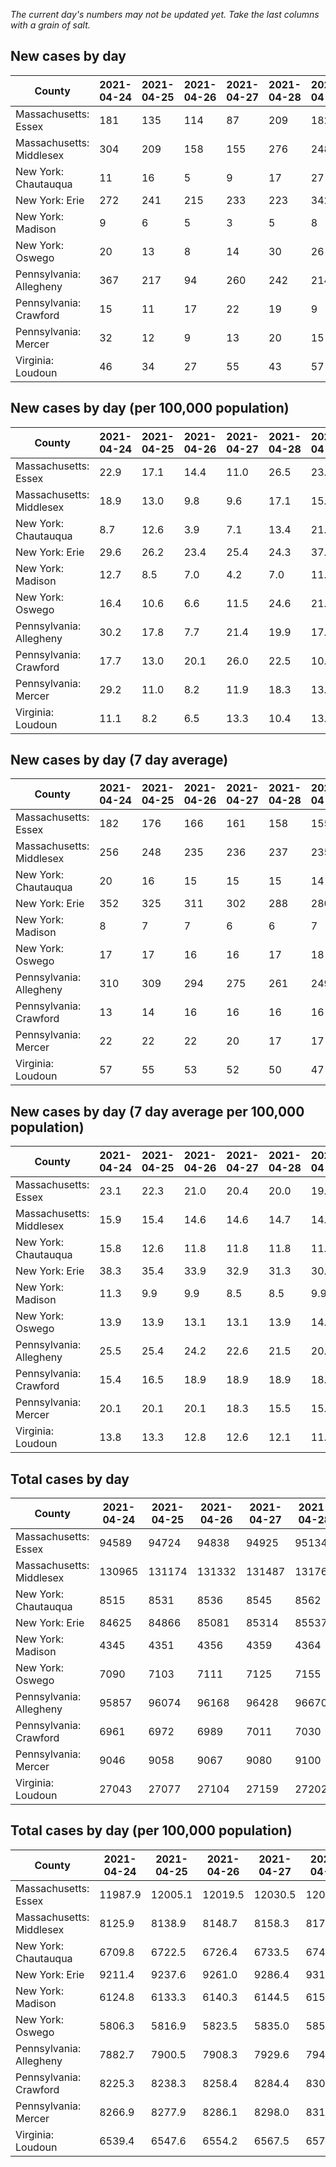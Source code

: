 _The current day's numbers may not be updated yet. Take the last columns with a grain of salt._
## New cases by day

| County | 2021-04-24 | 2021-04-25 | 2021-04-26 | 2021-04-27 | 2021-04-28 | 2021-04-29 | 2021-04-30 |
| --- | --- | --- | --- | --- | --- | --- | --- |
| Massachusetts: Essex | 181 | 135 | 114 | 87 | 209 | 182 |  |
| Massachusetts: Middlesex | 304 | 209 | 158 | 155 | 276 | 248 |  |
| New York: Chautauqua | 11 | 16 | 5 | 9 | 17 | 27 |  |
| New York: Erie | 272 | 241 | 215 | 233 | 223 | 342 |  |
| New York: Madison | 9 | 6 | 5 | 3 | 5 | 8 |  |
| New York: Oswego | 20 | 13 | 8 | 14 | 30 | 26 |  |
| Pennsylvania: Allegheny | 367 | 217 | 94 | 260 | 242 | 214 |  |
| Pennsylvania: Crawford | 15 | 11 | 17 | 22 | 19 | 9 |  |
| Pennsylvania: Mercer | 32 | 12 | 9 | 13 | 20 | 15 |  |
| Virginia: Loudoun | 46 | 34 | 27 | 55 | 43 | 57 |  |

## New cases by day (per 100,000 population)

| County | 2021-04-24 | 2021-04-25 | 2021-04-26 | 2021-04-27 | 2021-04-28 | 2021-04-29 | 2021-04-30 |
| --- | --- | --- | --- | --- | --- | --- | --- |
| Massachusetts: Essex | 22.9 | 17.1 | 14.4 | 11.0 | 26.5 | 23.1 |  |
| Massachusetts: Middlesex | 18.9 | 13.0 | 9.8 | 9.6 | 17.1 | 15.4 |  |
| New York: Chautauqua | 8.7 | 12.6 | 3.9 | 7.1 | 13.4 | 21.3 |  |
| New York: Erie | 29.6 | 26.2 | 23.4 | 25.4 | 24.3 | 37.2 |  |
| New York: Madison | 12.7 | 8.5 | 7.0 | 4.2 | 7.0 | 11.3 |  |
| New York: Oswego | 16.4 | 10.6 | 6.6 | 11.5 | 24.6 | 21.3 |  |
| Pennsylvania: Allegheny | 30.2 | 17.8 | 7.7 | 21.4 | 19.9 | 17.6 |  |
| Pennsylvania: Crawford | 17.7 | 13.0 | 20.1 | 26.0 | 22.5 | 10.6 |  |
| Pennsylvania: Mercer | 29.2 | 11.0 | 8.2 | 11.9 | 18.3 | 13.7 |  |
| Virginia: Loudoun | 11.1 | 8.2 | 6.5 | 13.3 | 10.4 | 13.8 |  |

## New cases by day (7 day average)

| County | 2021-04-24 | 2021-04-25 | 2021-04-26 | 2021-04-27 | 2021-04-28 | 2021-04-29 | 2021-04-30 |
| --- | --- | --- | --- | --- | --- | --- | --- |
| Massachusetts: Essex | 182 | 176 | 166 | 161 | 158 | 155 |  |
| Massachusetts: Middlesex | 256 | 248 | 235 | 236 | 237 | 235 |  |
| New York: Chautauqua | 20 | 16 | 15 | 15 | 15 | 14 |  |
| New York: Erie | 352 | 325 | 311 | 302 | 288 | 280 |  |
| New York: Madison | 8 | 7 | 7 | 6 | 6 | 7 |  |
| New York: Oswego | 17 | 17 | 16 | 16 | 17 | 18 |  |
| Pennsylvania: Allegheny | 310 | 309 | 294 | 275 | 261 | 249 |  |
| Pennsylvania: Crawford | 13 | 14 | 16 | 16 | 16 | 16 |  |
| Pennsylvania: Mercer | 22 | 22 | 22 | 20 | 17 | 17 |  |
| Virginia: Loudoun | 57 | 55 | 53 | 52 | 50 | 47 |  |

## New cases by day (7 day average per 100,000 population)

| County | 2021-04-24 | 2021-04-25 | 2021-04-26 | 2021-04-27 | 2021-04-28 | 2021-04-29 | 2021-04-30 |
| --- | --- | --- | --- | --- | --- | --- | --- |
| Massachusetts: Essex | 23.1 | 22.3 | 21.0 | 20.4 | 20.0 | 19.6 |  |
| Massachusetts: Middlesex | 15.9 | 15.4 | 14.6 | 14.6 | 14.7 | 14.6 |  |
| New York: Chautauqua | 15.8 | 12.6 | 11.8 | 11.8 | 11.8 | 11.0 |  |
| New York: Erie | 38.3 | 35.4 | 33.9 | 32.9 | 31.3 | 30.5 |  |
| New York: Madison | 11.3 | 9.9 | 9.9 | 8.5 | 8.5 | 9.9 |  |
| New York: Oswego | 13.9 | 13.9 | 13.1 | 13.1 | 13.9 | 14.7 |  |
| Pennsylvania: Allegheny | 25.5 | 25.4 | 24.2 | 22.6 | 21.5 | 20.5 |  |
| Pennsylvania: Crawford | 15.4 | 16.5 | 18.9 | 18.9 | 18.9 | 18.9 |  |
| Pennsylvania: Mercer | 20.1 | 20.1 | 20.1 | 18.3 | 15.5 | 15.5 |  |
| Virginia: Loudoun | 13.8 | 13.3 | 12.8 | 12.6 | 12.1 | 11.4 |  |

## Total cases by day

| County | 2021-04-24 | 2021-04-25 | 2021-04-26 | 2021-04-27 | 2021-04-28 | 2021-04-29 | 2021-04-30 |
| --- | --- | --- | --- | --- | --- | --- | --- |
| Massachusetts: Essex | 94589 | 94724 | 94838 | 94925 | 95134 | 95316 |  |
| Massachusetts: Middlesex | 130965 | 131174 | 131332 | 131487 | 131763 | 132011 |  |
| New York: Chautauqua | 8515 | 8531 | 8536 | 8545 | 8562 | 8589 |  |
| New York: Erie | 84625 | 84866 | 85081 | 85314 | 85537 | 85879 |  |
| New York: Madison | 4345 | 4351 | 4356 | 4359 | 4364 | 4372 |  |
| New York: Oswego | 7090 | 7103 | 7111 | 7125 | 7155 | 7181 |  |
| Pennsylvania: Allegheny | 95857 | 96074 | 96168 | 96428 | 96670 | 96884 |  |
| Pennsylvania: Crawford | 6961 | 6972 | 6989 | 7011 | 7030 | 7039 |  |
| Pennsylvania: Mercer | 9046 | 9058 | 9067 | 9080 | 9100 | 9115 |  |
| Virginia: Loudoun | 27043 | 27077 | 27104 | 27159 | 27202 | 27259 |  |

## Total cases by day (per 100,000 population)

| County | 2021-04-24 | 2021-04-25 | 2021-04-26 | 2021-04-27 | 2021-04-28 | 2021-04-29 | 2021-04-30 |
| --- | --- | --- | --- | --- | --- | --- | --- |
| Massachusetts: Essex | 11987.9 | 12005.1 | 12019.5 | 12030.5 | 12057.0 | 12080.1 |  |
| Massachusetts: Middlesex | 8125.9 | 8138.9 | 8148.7 | 8158.3 | 8175.4 | 8190.8 |  |
| New York: Chautauqua | 6709.8 | 6722.5 | 6726.4 | 6733.5 | 6746.9 | 6768.2 |  |
| New York: Erie | 9211.4 | 9237.6 | 9261.0 | 9286.4 | 9310.6 | 9347.9 |  |
| New York: Madison | 6124.8 | 6133.3 | 6140.3 | 6144.5 | 6151.6 | 6162.9 |  |
| New York: Oswego | 5806.3 | 5816.9 | 5823.5 | 5835.0 | 5859.5 | 5880.8 |  |
| Pennsylvania: Allegheny | 7882.7 | 7900.5 | 7908.3 | 7929.6 | 7949.5 | 7967.1 |  |
| Pennsylvania: Crawford | 8225.3 | 8238.3 | 8258.4 | 8284.4 | 8306.8 | 8317.5 |  |
| Pennsylvania: Mercer | 8266.9 | 8277.9 | 8286.1 | 8298.0 | 8316.3 | 8330.0 |  |
| Virginia: Loudoun | 6539.4 | 6547.6 | 6554.2 | 6567.5 | 6577.9 | 6591.6 |  |
